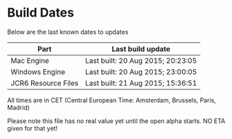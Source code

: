 # Build Dates

Below are the last known dates to updates

Part | Last build update
-----|-----
Mac Engine | Last built: 20 Aug 2015; 20:23:05
Windows Engine | Last built: 20 Aug 2015; 23:00:05
JCR6 Resource Files | Last built: 21 Aug 2015; 15:36:51
All times are in CET (Central European Time: Amsterdam, Brussels, Paris, Madrid)


Please note this file has no real value yet until the open alpha starts. NO ETA given for that yet!
